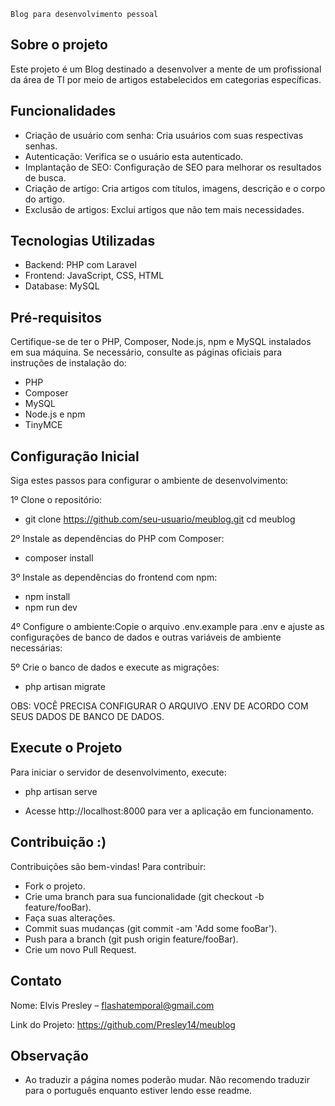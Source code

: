     Blog para desenvolvimento pessoal

## Sobre o projeto

Este projeto é um Blog destinado a desenvolver a mente de um profissional da área de TI por meio de artigos estabelecidos em categorias específicas.

## Funcionalidades

- Criação de usuário com senha: Cria usuários com suas respectivas senhas.
- Autenticação: Verifica se o usuário esta autenticado.
- Implantação de SEO: Configuração de SEO para melhorar os resultados de busca.
- Criação de artigo: Cria artigos com títulos, imagens, descrição e o corpo do artigo.
- Exclusão de artigos: Exclui artigos que não tem mais necessidades.

## Tecnologias Utilizadas

- Backend: PHP com Laravel
- Frontend: JavaScript, CSS, HTML
- Database: MySQL

## Pré-requisitos
Certifique-se de ter o PHP, Composer, Node.js, npm e MySQL instalados em sua máquina. Se necessário, consulte as páginas oficiais para instruções de instalação do:

- PHP
- Composer
- MySQL
- Node.js e npm
- TinyMCE

## Configuração Inicial

Siga estes passos para configurar o ambiente de desenvolvimento:

1º Clone o repositório:

- git clone https://github.com/seu-usuario/meublog.git
cd meublog

2º Instale as dependências do PHP com Composer:

- composer install

3º Instale as dependências do frontend com npm:

- npm install
- npm run dev

4º Configure o ambiente:Copie o arquivo .env.example para .env e ajuste as configurações de banco de dados e outras variáveis de ambiente necessárias:

5º Crie o banco de dados e execute as migrações:

- php artisan migrate

OBS: VOCÊ PRECISA CONFIGURAR O ARQUIVO .ENV DE ACORDO COM SEUS DADOS DE BANCO DE DADOS.

## Execute o Projeto

Para iniciar o servidor de desenvolvimento, execute:

- php artisan serve

- Acesse http://localhost:8000 para ver a aplicação em funcionamento.

## Contribuição :)
Contribuições são bem-vindas! Para contribuir:

- Fork o projeto.
- Crie uma branch para sua funcionalidade (git checkout -b feature/fooBar).
- Faça suas alterações.
- Commit suas mudanças (git commit -am 'Add some fooBar').
- Push para a branch (git push origin feature/fooBar).
- Crie um novo Pull Request.

## Contato

Nome: Elvis Presley – flashatemporal@gmail.com

Link do Projeto: https://github.com/Presley14/meublog

## Observação

- Ao traduzir a página nomes poderão mudar. Não recomendo traduzir para o português enquanto estiver lendo esse readme.